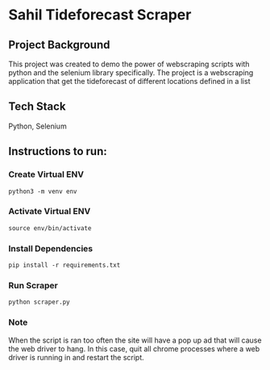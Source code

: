 # Sahil Tideforecast Scraper

## Project Background
This project was created to demo the power of webscraping scripts with python and the selenium library specifically. The project is a webscraping application that get the tideforecast of different locations defined in a list

## Tech Stack
Python, Selenium

## Instructions to run:

### Create Virtual ENV
```python3 -m venv env```

### Activate Virtual ENV
```source env/bin/activate```

### Install Dependencies
```pip install -r requirements.txt```

### Run Scraper
```python scraper.py```

### Note
When the script is ran too often the site will have a pop up ad that will cause the web driver to hang. In this case, quit all chrome processes where a web driver is running in and restart the script.